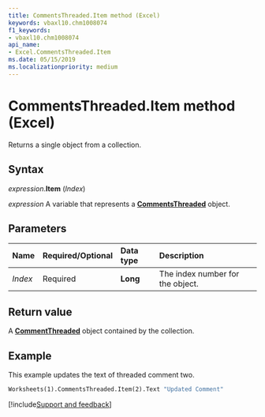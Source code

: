 ```yaml
---
title: CommentsThreaded.Item method (Excel)
keywords: vbaxl10.chm1008074
f1_keywords:
- vbaxl10.chm1008074
api_name:
- Excel.CommentsThreaded.Item
ms.date: 05/15/2019
ms.localizationpriority: medium
---
```



# CommentsThreaded.Item method (Excel)

Returns a single object from a collection.


## Syntax

_expression_.**Item** (_Index_)

_expression_ A variable that represents a **[CommentsThreaded](Excel.CommentsThreaded.md)** object.


## Parameters

|Name|Required/Optional|Data type|Description|
|:-----|:-----|:-----|:-----|
| _Index_|Required| **Long**|The index number for the object.|

## Return value

A **[CommentThreaded](Excel.CommentThreaded.md)** object contained by the collection.


## Example

This example updates the text of threaded comment two.

```vb
Worksheets(1).CommentsThreaded.Item(2).Text "Updated Comment"
```




[!include[Support and feedback](~/includes/feedback-boilerplate.md)]